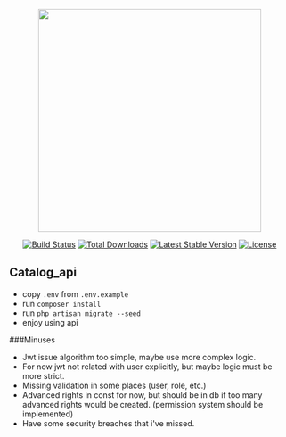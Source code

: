 <p align="center"><img src="https://res.cloudinary.com/dtfbvvkyp/image/upload/v1566331377/laravel-logolockup-cmyk-red.svg" width="400"></p>

<p align="center">
<a href="https://travis-ci.org/laravel/framework"><img src="https://travis-ci.org/laravel/framework.svg" alt="Build Status"></a>
<a href="https://packagist.org/packages/laravel/framework"><img src="https://poser.pugx.org/laravel/framework/d/total.svg" alt="Total Downloads"></a>
<a href="https://packagist.org/packages/laravel/framework"><img src="https://poser.pugx.org/laravel/framework/v/stable.svg" alt="Latest Stable Version"></a>
<a href="https://packagist.org/packages/laravel/framework"><img src="https://poser.pugx.org/laravel/framework/license.svg" alt="License"></a>
</p>

## Catalog_api
- copy ``.env`` from ``.env.example``
- run ``composer install``
- run ``php artisan migrate --seed``
- enjoy using api

###Minuses
- Jwt issue algorithm too simple, maybe use more complex logic.
- For now jwt not related with user explicitly, but maybe logic must be more strict.
- Missing validation in some places (user, role, etc.)
- Advanced rights in const for now, but should be in db if too many advanced rights would be created. (permission system should be implemented)
- Have some security breaches that i've missed.
